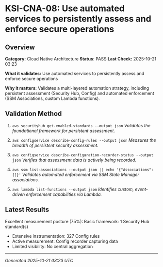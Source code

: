 # KSI-CNA-08: Use automated services to persistently assess and enforce secure operations

## Overview

**Category:** Cloud Native Architecture
**Status:** PASS
**Last Check:** 2025-10-21 03:23

**What it validates:** Use automated services to persistently assess and enforce secure operations

**Why it matters:** Validates a multi-layered automation strategy, including persistent assessment (Security Hub, Config) and automated enforcement (SSM Associations, custom Lambda functions).

## Validation Method

1. `aws securityhub get-enabled-standards --output json`
   *Validates the foundational framework for persistent assessment.*

2. `aws configservice describe-config-rules --output json`
   *Measures the breadth of persistent security assessment.*

3. `aws configservice describe-configuration-recorder-status --output json`
   *Verifies that assessment data is actively being recorded.*

4. `aws ssm list-associations --output json || echo '{"Associations": []}'`
   *Validates automated enforcement via SSM State Manager associations.*

5. `aws lambda list-functions --output json`
   *Identifies custom, event-driven enforcement capabilities via Lambda.*

## Latest Results

Excellent measurement posture (75%): Basic framework: 1 Security Hub standard(s)
- Extensive instrumentation: 327 Config rules
- Active measurement: Config recorder capturing data
- Limited visibility: No central aggregation

---
*Generated 2025-10-21 03:23 UTC*